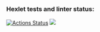 ### Hexlet tests and linter status:
[![Actions Status](https://github.com/Git-EDO/frontend-project-11/workflows/hexlet-check/badge.svg)](https://github.com/Git-EDO/frontend-project-11/actions)
<a href="https://codeclimate.com/github/Git-EDO/frontend-project-11/maintainability"><img src="https://api.codeclimate.com/v1/badges/f9451792cbc50ec4d3ea/maintainability" /></a>
